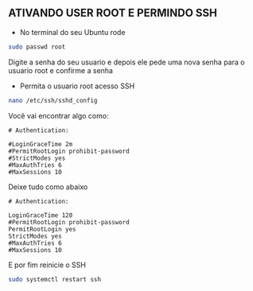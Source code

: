 ## ATIVANDO USER ROOT E PERMINDO SSH

- No terminal do seu Ubuntu rode
```bash
sudo passwd root
```
Digite a senha do seu usuario e depois ele pede uma nova senha para o usuario root e confirme a senha

- Permita o usuario root acesso SSH
```bash
nano /etc/ssh/sshd_config
```
Você vai encontrar algo como:
```
# Authentication:

#LoginGraceTime 2m
#PermitRootLogin prohibit-password
#StrictModes yes
#MaxAuthTries 6
#MaxSessions 10
```
Deixe tudo como abaixo
```
# Authentication:

LoginGraceTime 120
#PermitRootLogin prohibit-password
PermitRootLogin yes
StrictModes yes
#MaxAuthTries 6
#MaxSessions 10
```

E por fim reinicie o SSH
```bash
sudo systemctl restart ssh
```
